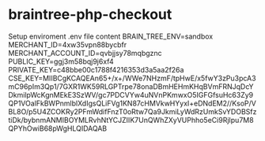 # braintree-php-checkout
Setup enviroment
.env file content
BRAIN_TREE_ENV=sandbox
MERCHANT_ID=4xw35vpn88bycbfr
MERCHANT_ACCOUNT_ID=qvbjjsy78mqbgznc
PUBLIC_KEY=ggj3m58bqj9j6xf4
PRIVATE_KEY=c48bbe00c1788f4216353d3a5aa2f26a
CSE_KEY=MIIBCgKCAQEAn65+/x+/WWe7NHzmF/tpHwE/x5fwY3zPu3pcA3mC96pIm3Qp1/7GXR1WK59RLGPTrpe78onaDBmHEHmKHqBVmFRNJqDcYDkmilpWcKgnMEkE3SzWV/gc7PDCVYw4uNVnPKmwxO5IGFGfsuHc63Zy9QP1VOalFkBWPnmlblXdIgsQLiFVg1KN87cHMVkwHYyxI+eDNdEM2//KsoP/VBL8O/p5U4ZCOKRy2PFmWdifFnzT0oRtw7Qa9JkmiLyWdRzUmkSvYDOBSfztiDk/bybnmANMIBOYMLRvhNtYCJZIIK7UnQWhZXyVUPhho5eCi9RjIpu7M8QPYhOwiB68pWgHLQIDAQAB
